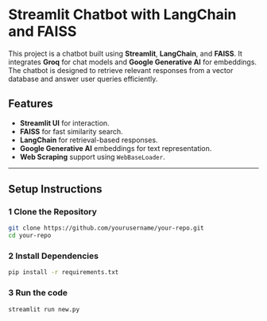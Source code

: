# Streamlit Chatbot with LangChain and FAISS

This project is a chatbot built using **Streamlit**, **LangChain**, and **FAISS**. It integrates **Groq** for chat models and **Google Generative AI** for embeddings. The chatbot is designed to retrieve relevant responses from a vector database and answer user queries efficiently.

## Features
- **Streamlit UI** for interaction.
- **FAISS** for fast similarity search.
- **LangChain** for retrieval-based responses.
- **Google Generative AI** embeddings for text representation.
- **Web Scraping** support using `WebBaseLoader`.

---

## Setup Instructions

### 1 Clone the Repository
```sh
git clone https://github.com/yourusername/your-repo.git
cd your-repo
```
### 2 Install Dependencies
```sh
pip install -r requirements.txt
```
### 3 Run the code
```sh
streamlit run new.py
```

